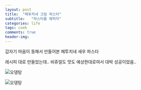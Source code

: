 ```yaml
---
layout: post
title:  "페투치네 크림 파스타"
subtitle:   "파스타를 해먹자"
categories: life
tags: cook
comments: true
header-img: 
---
```


갑자기 마음이 동해서 만들어본 페투치네 새우 파스타

레시피 대로 만들었는데.. 비쥬얼도 맛도 예상한대로여서 대박 성공이었음..

 ![오뎅탕](https://youngsungson.github.io/assets/img/life/20140404-life-cook1.jpeg)
 
 ![오뎅탕](https://youngsungson.github.io/assets/img/life/20140404-life-cook2.jpeg)
 
 
 
 

